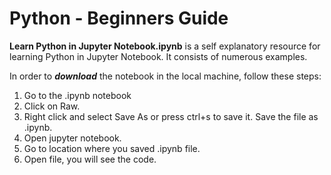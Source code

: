 # Python - Beginners Guide
**Learn Python in Jupyter Notebook.ipynb** is a self explanatory resource for learning Python in Jupyter Notebook. It consists of numerous examples.

In order to ***download*** the notebook in the local machine, follow these steps:

1. Go to the .ipynb notebook
2. Click on Raw.
3. Right click and select Save As or press ctrl+s to save it. Save the file as .ipynb.
4. Open jupyter notebook.
5. Go to location where you saved .ipynb file.
6. Open file, you will see the code.

